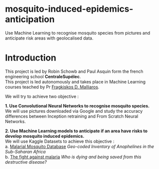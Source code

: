 # mosquito-induced-epidemics-anticipation
Use Machine Learning to recognise mosquito species from pictures and anticipate risk areas with geolocalised data.

# Introduction

This project is led by Robin Schowb and Paul Asquin form the french engineering school **CentraleSupélec**.  
This project is led autonomously and takes place in Machine Learning courses teached by Pr [Fragkiskos D. Malliaros](http://fragkiskos.me/).  

We will try to achieve two objective :  
  
**1. Use Convolutional Neural Networks to recognise mosquito species.**  
We will use pictures downloaded via Google and study the accuracy differences between Inception retraining and From Scratch Neural Networks.  
  
**2. Use Machine Learning models to anticipate if an area have risks to develop mosquito induced epidemics.**  
We will use Kaggle Datasets to achieve this objective :  
a. [Malarial Mosquito Database](https://www.kaggle.com/jboysen/malaria-mosquito/)
*Geo-coded Inventory of Anophelines in the Sub-Saharan Africa*  
b. [The fight against malaria](https://www.kaggle.com/teajay/the-fight-against-malaria)
*Who is dying and being saved from this destructive disease?*
